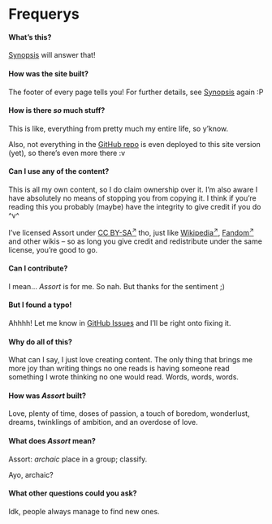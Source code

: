 # Frequerys
<!-- #SQUARK live!
| dest = frequerys
| title = Frequerys
| capt = Frequent Queries
| desc = Frequent queries related to Assort
| duality = light
| index = info
| shard = #INDEX
-->

#### What’s this?
[Synopsis](https://sup2point0.github.io/Assort/synopsis) will answer that!

#### How was the site built?
The footer of every page tells you! For further details, see [Synopsis](https://sup2point0.github.io/Assort/synopsis) again :P

#### How is there *so* much stuff?
This is like, everything from pretty much my entire life, so y’know.

Also, not everything in the [GitHub repo](https://github.com/Sup2point0/Assort) is even deployed to this site version (yet), so there’s even more there :v

#### Can I use any of the content?
This is all my own content, so I do claim ownership over it. I’m also aware I have absolutely no means of stopping you from copying it. I think if you’re reading this you probably (maybe) have the integrity to give credit if you do ^v^

I’ve licensed Assort under [CC BY-SA<sup>↗</sup>](https://creativecommons.org/licenses/by-sa/4.0) tho, just like [Wikipedia<sup>↗</sup>](https://wikipedia.org/wiki/Wikipedia:Copyrights), [Fandom<sup>↗</sup>](https://www.fandom.com/licensing) and other wikis – so as long you give credit and redistribute under the same license, you’re good to go.

#### Can I contribute?
I mean... *Assort* is for me. So nah. But thanks for the sentiment ;)

#### But I found a typo!
Ahhhh! Let me know in [GitHub Issues](https://github.com/Sup2point0/Assort/issues) and I’ll be right onto fixing it.

#### Why do all of this?
What can I say, I just love creating content. The only thing that brings me more joy than writing things no one reads is having someone read something I wrote thinking no one would read. Words, words, words.

#### How was *Assort* built?
Love, plenty of time, doses of passion, a touch of boredom, wonderlust, dreams, twinklings of ambition, and an overdose of love.

#### What does *Assort* mean?
Assort: *archaic* place in a group; classify.

Ayo, archaic?

#### What other questions could you ask?
Idk, people always manage to find new ones.


<!-- #SQUARK only?

<style lang="scss">

h4 {
  color: var(--col-text-prot);
}

</style>

     #SQUARK only. -->
